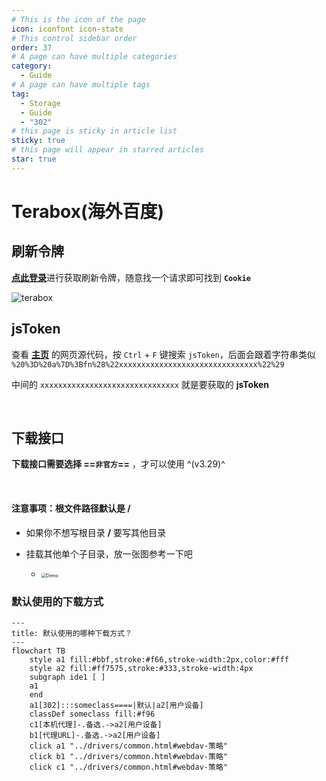 ```yaml
---
# This is the icon of the page
icon: iconfont icon-state
# This control sidebar order
order: 37
# A page can have multiple categories
category:
  - Guide
# A page can have multiple tags
tag:
  - Storage
  - Guide
  - "302"
# this page is sticky in article list
sticky: true
# this page will appear in starred articles
star: true
---
```


# Terabox(海外百度)


## **刷新令牌**

[**点此登录**](https://www.terabox.com/)进行获取刷新令牌，随意找一个请求即可找到 **`Cookie`**

![terabox](/img/drivers/terabox/terabox_cookie.png)


## **jsToken**

查看 [**主页**](https://www.terabox.com/main?category=all) 的网页源代码，按 `Ctrl` + `F` 键搜索 `jsToken`，后面会跟着字符串类似 `%20%3D%20a%7D%3Bfn%28%22xxxxxxxxxxxxxxxxxxxxxxxxxxxxxxx%22%29`

中间的 `xxxxxxxxxxxxxxxxxxxxxxxxxxxxxxx` 就是要获取的 **jsToken**


<br/>



## **下载接口**

**下载接口需要选择 ==`非官方`==** ，才可以使用 ^(v3.29)^



<br/>

#### **注意事项：根文件路径默认是 /**

- 如果你不想写根目录 **/** 要写其他目录

- 挂载其他单个子目录，放一张图参考一下吧
  - <img src="/img/drivers/terabox/terabox3.png" alt="Demo" style="zoom:50%;" />

    

### **默认使用的下载方式**

```mermaid
---
title: 默认使用的哪种下载方式？
---
flowchart TB
    style a1 fill:#bbf,stroke:#f66,stroke-width:2px,color:#fff
    style a2 fill:#ff7575,stroke:#333,stroke-width:4px
    subgraph ide1 [ ]
    a1
    end
    a1[302]:::someclass====|默认|a2[用户设备]
    classDef someclass fill:#f96
    c1[本机代理]-.备选.->a2[用户设备]
    b1[代理URL]-.备选.->a2[用户设备]
    click a1 "../drivers/common.html#webdav-策略"
    click b1 "../drivers/common.html#webdav-策略"
    click c1 "../drivers/common.html#webdav-策略"
```
